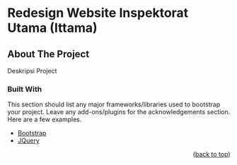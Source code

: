 # Redesign Website Inspektorat Utama (Ittama)

<!-- ABOUT THE PROJECT -->
## About The Project

Deskripsi Project

### Built With

This section should list any major frameworks/libraries used to bootstrap your project. Leave any add-ons/plugins for the acknowledgements section. Here are a few examples.

* [Bootstrap](https://getbootstrap.com)
* [JQuery](https://jquery.com)

<p align="right">(<a href="#top">back to top</a>)</p>
